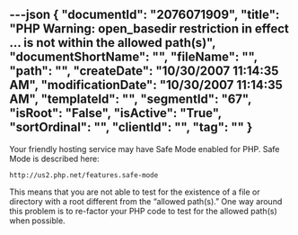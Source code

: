 ---json
{
  "documentId": "2076071909",
  "title": "PHP Warning: open_basedir restriction in effect … is not within the allowed path(s)",
  "documentShortName": "",
  "fileName": "",
  "path": "",
  "createDate": "10/30/2007 11:14:35 AM",
  "modificationDate": "10/30/2007 11:14:35 AM",
  "templateId": "",
  "segmentId": "67",
  "isRoot": "False",
  "isActive": "True",
  "sortOrdinal": "",
  "clientId": "",
  "tag": ""
}
---

Your friendly hosting service may have Safe Mode enabled for PHP. Safe Mode is described here:

    http://us2.php.net/features.safe-mode

This means that you are not able to test for the existence of a file or directory with a root different from the “allowed path(s).” One way around this problem is to re-factor your PHP code to test for the allowed path(s) when possible.
